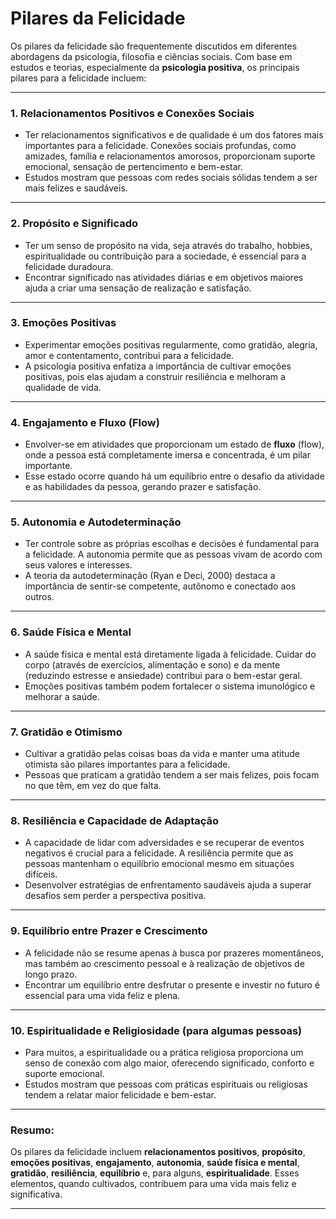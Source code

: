 # Pilares da Felicidade

Os pilares da felicidade são frequentemente discutidos em diferentes abordagens da psicologia, filosofia e ciências sociais. Com base em estudos e teorias, especialmente da **psicologia positiva**, os principais pilares para a felicidade incluem:

---

### 1. **Relacionamentos Positivos e Conexões Sociais**
   - Ter relacionamentos significativos e de qualidade é um dos fatores mais importantes para a felicidade. Conexões sociais profundas, como amizades, família e relacionamentos amorosos, proporcionam suporte emocional, sensação de pertencimento e bem-estar.
   - Estudos mostram que pessoas com redes sociais sólidas tendem a ser mais felizes e saudáveis.

---

### 2. **Propósito e Significado**
   - Ter um senso de propósito na vida, seja através do trabalho, hobbies, espiritualidade ou contribuição para a sociedade, é essencial para a felicidade duradoura.
   - Encontrar significado nas atividades diárias e em objetivos maiores ajuda a criar uma sensação de realização e satisfação.

---

### 3. **Emoções Positivas**
   - Experimentar emoções positivas regularmente, como gratidão, alegria, amor e contentamento, contribui para a felicidade.
   - A psicologia positiva enfatiza a importância de cultivar emoções positivas, pois elas ajudam a construir resiliência e melhoram a qualidade de vida.

---

### 4. **Engajamento e Fluxo (Flow)**
   - Envolver-se em atividades que proporcionam um estado de **fluxo** (flow), onde a pessoa está completamente imersa e concentrada, é um pilar importante.
   - Esse estado ocorre quando há um equilíbrio entre o desafio da atividade e as habilidades da pessoa, gerando prazer e satisfação.

---

### 5. **Autonomia e Autodeterminação**
   - Ter controle sobre as próprias escolhas e decisões é fundamental para a felicidade. A autonomia permite que as pessoas vivam de acordo com seus valores e interesses.
   - A teoria da autodeterminação (Ryan e Deci, 2000) destaca a importância de sentir-se competente, autônomo e conectado aos outros.

---

### 6. **Saúde Física e Mental**
   - A saúde física e mental está diretamente ligada à felicidade. Cuidar do corpo (através de exercícios, alimentação e sono) e da mente (reduzindo estresse e ansiedade) contribui para o bem-estar geral.
   - Emoções positivas também podem fortalecer o sistema imunológico e melhorar a saúde.

---

### 7. **Gratidão e Otimismo**
   - Cultivar a gratidão pelas coisas boas da vida e manter uma atitude otimista são pilares importantes para a felicidade.
   - Pessoas que praticam a gratidão tendem a ser mais felizes, pois focam no que têm, em vez do que falta.

---

### 8. **Resiliência e Capacidade de Adaptação**
   - A capacidade de lidar com adversidades e se recuperar de eventos negativos é crucial para a felicidade. A resiliência permite que as pessoas mantenham o equilíbrio emocional mesmo em situações difíceis.
   - Desenvolver estratégias de enfrentamento saudáveis ajuda a superar desafios sem perder a perspectiva positiva.

---

### 9. **Equilíbrio entre Prazer e Crescimento**
   - A felicidade não se resume apenas à busca por prazeres momentâneos, mas também ao crescimento pessoal e à realização de objetivos de longo prazo.
   - Encontrar um equilíbrio entre desfrutar o presente e investir no futuro é essencial para uma vida feliz e plena.

---

### 10. **Espiritualidade e Religiosidade (para algumas pessoas)**
   - Para muitos, a espiritualidade ou a prática religiosa proporciona um senso de conexão com algo maior, oferecendo significado, conforto e suporte emocional.
   - Estudos mostram que pessoas com práticas espirituais ou religiosas tendem a relatar maior felicidade e bem-estar.

---

### Resumo:
Os pilares da felicidade incluem **relacionamentos positivos**, **propósito**, **emoções positivas**, **engajamento**, **autonomia**, **saúde física e mental**, **gratidão**, **resiliência**, **equilíbrio** e, para alguns, **espiritualidade**. Esses elementos, quando cultivados, contribuem para uma vida mais feliz e significativa.

---